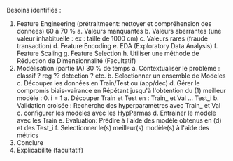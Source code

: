 Besoins identifiés : 

1. Feature Engineering (prétraitmeent: nettoyer et compréhension des données) 60 à 70 %
    a. Valeurs manquantes
    b. Valeurs aberrantes (une valeur inhabituelle : ex : taille de 1000 cm)
    c. Valeurs rares (fraude transaction)
    d. Feature Encoding
    e. EDA (Exploratory Data Analysis)
    f. Feature Scaling
    g. Feature Selection
    h. Utiliser une méthode de Réduction de Dimensionnalité (Facultatif)
2. Modélisation (partie IA) 30 % de temps
    a. Contextualiser le problème : classif ? reg ?? detection ? etc.
    b. Selectionner un ensemble de Modeles
    c. Découper les données en Train/Test ou (app/dec)
    d. Gérer le compromis biais-vairance en Répétant jusqu'à l'obtention du (1) meilleur modèle :
    	0. i = 1
    	a. Découper Train et Test en : Train_ et Val ... Test_i
    	b. Validation croisée : Recherche des hyperparamètres avec Train_ et Val
    	c. configurer les modèles avec les HypParmas
    	d. Entrainer le modèle avec les Train
    	e. Evaluation: Prédire à l'aide des modèle obtenus en (d) et des Test_i
    	f. Selectionner le(s) meilleur(s) modèle(s) à l'aide des métrics
4. Conclure
5. Explicabilité (facultatif)

